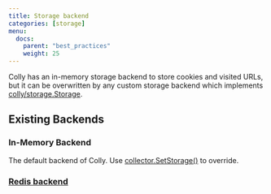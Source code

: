 ```yaml
---
title: Storage backend
categories: [storage]
menu:
  docs:
    parent: "best_practices"
    weight: 25
---
```


Colly has an in-memory storage backend to store cookies and visited URLs, but it can be overwritten by any custom storage backend which implements [colly/storage.Storage](https://godoc.org/github.com/gocolly/colly/storage#Storage).

## Existing Backends

### In-Memory Backend

The default backend of Colly. Use [collector.SetStorage()](https://godoc.org/github.com/gocolly/colly#Collector.SetStorage) to override.


### [Redis backend](https://github.com/gocolly/redisstorage)

